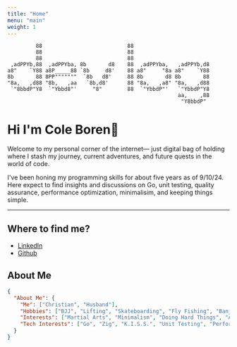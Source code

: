 ```yaml
---
title: "Home"
menu: "main"
weight: 1
---
```


```ascii
         88                           88                          
         88                           88                          
         88                           88                          
 ,adPPYb,88  ,adPPYba, 8b       d8    88  ,adPPYba,   ,adPPYb,d8  
a8"    `Y88 a8P_____88 `8b     d8'    88 a8"     "8a a8"    `Y88  
8b       88 8PP"""""""  `8b   d8'     88 8b       d8 8b       88  
"8a,   ,d88 "8b,   ,aa   `8b,d8'      88 "8a,   ,a8" "8a,   ,d88  
 `"8bbdP"Y8  `"Ybbd8"'     "8"        88  `"YbbdP"'   `"YbbdP"Y8  
                                                      aa,    ,88  
                                                       "Y8bbdP" 
```

#  Hi I'm Cole Boren👋
Welcome to my personal corner of the internet— just digital bag of holding where I stash my journey, current adventures, and future quests in the world of code.

I've been honing my programming skills for about five years as of 9/10/24.
Here expect to find insights and discussions on Go, unit testing, quality assurance, performance optimization, minimalisim, and keeping things simple.

---

## Where to find me?

- [LinkedIn](https://www.linkedin.com/in/cole-boren-4b0b3a50/)
- [Github](https://github.com/williycole)

## About Me

```json
{
  "About Me": {
    "Me": ["Christian", "Husband"],
    "Hobbies": ["BJJ", "Lifting", "Skateboarding", "Fly Fishing", "Banjo", "Backpacking", "Gunpla"],
    "Interests": ["Martial Arts", "Minimalism", "Doing Hard Things", "Anime (mostly Gundam)", "Rpgs/Board Games"],
    "Tech Interests": ["Go", "Zig", "K.I.S.S.", "Unit Testing", "Performance Optimization", "Observability", "AI", "VR"]
  }
}
```
